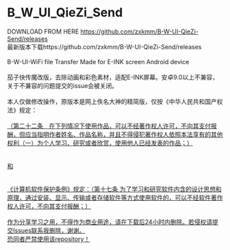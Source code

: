 # B_W_UI_QieZi_Send
DOWNLOAD FROM HERE https://github.com/zxkmm/B-W-UI-QieZi-Send/releases  
最新版本下载https://github.com/zxkmm/B-W-UI-QieZi-Send/releases  
<br>B-W-UI-WiFi file Transfer Made for E-INK screen Android device</br>
<br>茄子快传魔改版，去除动画和彩色素材，适配E-INK屏幕。安卓9.0以上不兼容，关于不兼容的问题提交的issue会被关闭。</br>
<br>本人仅做修改操作，原版本是网上佚名大神的精简版，仅按《中华人民共和国产权法》规定：</br>
<br><u>（第二十二条　在下列情况下使用作品，可以不经著作权人许可，不向其支付报酬，但应当指明作者姓名、作品名称，并且不得侵犯著作权人依照本法享有的其他权利（一）为个人学习、研究或者欣赏，使用他人已经发表的作品；）
<br> </br>
<br>和</br>
<br> </br>
  《计算机软件保护条例》规定：（第十七条   为了学习和研究软件内含的设计思想和原理，通过安装、显示、传输或者存储软件等方式使用软件的，可以不经软件著作权人许可，不向其支付报酬；）<u></br>
<br>作为分享学习之用，不得作为商业用途，请在下载后24小时内删除。若侵权请提交Issues联系我删除，谢谢。</br>
恐同者严禁使用该repository！
